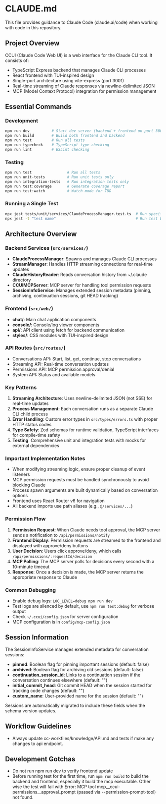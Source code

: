 # CLAUDE.md

This file provides guidance to Claude Code (claude.ai/code) when working with code in this repository.

## Project Overview

CCUI (Claude Code Web UI) is a web interface for the Claude CLI tool. It consists of:
- TypeScript Express backend that manages Claude CLI processes
- React frontend with TUI-inspired design
- Single-port architecture using vite-express (port 3001)
- Real-time streaming of Claude responses via newline-delimited JSON
- MCP (Model Context Protocol) integration for permission management

## Essential Commands

### Development
```bash
npm run dev          # Start dev server (backend + frontend on port 3001)
npm run build        # Build both frontend and backend
npm run test         # Run all tests
npm run typecheck    # TypeScript type checking
npm run lint         # ESLint checking
```

### Testing
```bash
npm run test                # Run all tests
npm run unit-tests          # Run unit tests only
npm run integration-tests   # Run integration tests only
npm run test:coverage       # Generate coverage report
npm run test:watch          # Watch mode for TDD
```

### Running a Single Test
```bash
npx jest tests/unit/services/ClaudeProcessManager.test.ts  # Run specific test file
npx jest -t "test name"                                    # Run test by name pattern
```

## Architecture Overview

### Backend Services (`src/services/`)
- **ClaudeProcessManager**: Spawns and manages Claude CLI processes
- **StreamManager**: Handles HTTP streaming connections for real-time updates
- **ClaudeHistoryReader**: Reads conversation history from ~/.claude directory
- **CCUIMCPServer**: MCP server for handling tool permission requests
- **SessionInfoService**: Manages extended session metadata (pinning, archiving, continuation sessions, git HEAD tracking)

### Frontend (`src/web/`)
- **chat/**: Main chat application components
- **console/**: Console/log viewer components  
- **api/**: API client using fetch for backend communication
- **styles/**: CSS modules with TUI-inspired design

### API Routes (`src/routes/`)
- Conversations API: Start, list, get, continue, stop conversations
- Streaming API: Real-time conversation updates
- Permissions API: MCP permission approval/denial
- System API: Status and available models

### Key Patterns

1. **Streaming Architecture**: Uses newline-delimited JSON (not SSE) for real-time updates
2. **Process Management**: Each conversation runs as a separate Claude CLI child process
3. **Error Handling**: Custom error types in `src/types/errors.ts` with proper HTTP status codes
4. **Type Safety**: Zod schemas for runtime validation, TypeScript interfaces for compile-time safety
5. **Testing**: Comprehensive unit and integration tests with mocks for external dependencies

### Important Implementation Notes

- When modifying streaming logic, ensure proper cleanup of event listeners
- MCP permission requests must be handled synchronously to avoid blocking Claude
- Process spawn arguments are built dynamically based on conversation options
- Frontend uses React Router v6 for navigation
- All backend imports use path aliases (e.g., `@/services/...`)

### Permission Flow

1. **Permission Request**: When Claude needs tool approval, the MCP server sends a notification to `/api/permissions/notify`
2. **Frontend Display**: Permission requests are streamed to the frontend and displayed with approve/deny buttons
3. **User Decision**: Users click approve/deny, which calls `/api/permissions/:requestId/decision`
4. **MCP Polling**: The MCP server polls for decisions every second with a 10-minute timeout
5. **Response**: Once a decision is made, the MCP server returns the appropriate response to Claude

### Common Debugging

- Enable debug logs: `LOG_LEVEL=debug npm run dev`
- Test logs are silenced by default, use `npm run test:debug` for verbose output
- Check `~/.ccui/config.json` for server configuration
- MCP configuration is in `config/mcp-config.json`

## Session Information

The SessionInfoService manages extended metadata for conversation sessions:

- **pinned**: Boolean flag for pinning important sessions (default: false)
- **archived**: Boolean flag for archiving old sessions (default: false) 
- **continuation_session_id**: Links to a continuation session if the conversation continues elsewhere (default: "")
- **initial_commit_head**: Git commit HEAD when the session started for tracking code changes (default: "")
- **custom_name**: User-provided name for the session (default: "")

Sessions are automatically migrated to include these fields when the schema version updates.

## Workflow Guidelines

- Always update cc-workfiles/knowledge/API.md and tests if make any changes to api endpoint.

## Development Gotchas

- Do not run npm run dev to verify frontend update
- Before running test for the first time, run `npm run build` to build the backend and frontend, especially it build the mcp executable. Other wise the test will fail with Error: MCP tool mcp__ccui-permissions__approval_prompt (passed via --permission-prompt-tool) not found.